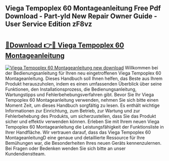 ## Viega Tempoplex 60 Montageanleitung Free Pdf Download - Part-yId New Repair Owner Guide - User Service Edition zF8vz

# <h2><a href="http://df8hd6i.blite.top/?on=Viega+Tempoplex+60+Montageanleitung">🔗Download 👉🔴 Viega Tempoplex 60 Montageanleitung</a></h2>

[![Viega Tempoplex 60 Montageanleitung new download](https://i.imgur.com/lujVjoI.png)](http://df8hd6i.blite.top/?on=Viega+Tempoplex+60+Montageanleitung)
Willkommen bei der Bedienungsanleitung für Ihren neu eingetroffenen Viega Tempoplex 60 Montageanleitung. Dieses Handbuch soll Ihnen helfen, das Beste aus Ihrem Produkt herauszuholen, indem es einen umfassenden Überblick über seine Funktionen, den Installationsprozess, die Bedienungsanleitung, Wartungstipps und Fehlerbehebungsverfahren gibt. Bevor Sie Ihr Viega Tempoplex 60 Montageanleitung verwenden, nehmen Sie sich bitte einen Moment Zeit, um dieses Handbuch sorgfältig zu lesen. Es enthält wichtige Informationen zur Einrichtung, zum Betrieb, zur Wartung und zur Fehlerbehebung des Produkts, um sicherzustellen, dass Sie das Produkt sicher und effektiv verwenden können. Erleben Sie mit Ihrem neuen Viega Tempoplex 60 Montageanleitung die Leistungsfähigkeit der Funktionsliste in Ihrer Handfläche. Wir vertrauen darauf, dass das Viega Tempoplex 60 MontageanleitungD eine genaue und detaillierte Ressource für Ihre Bemühungen war, die Besonderheiten Ihres neuen Geräts kennenzulernen. Bei Fragen oder Bedenken wenden Sie sich bitte an unser Kundendienstteam.
